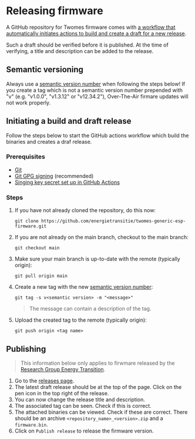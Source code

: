 # Releasing firmware

A GitHub repository for Twomes firmware comes with [a workflow that automatically initiates actions to build and create a draft for a new release](https://github.com/energietransitie/twomes-generic-esp-firmware/blob/main/.github/workflows/release.yml). 

Such a draft should be verified before it is published. At the time of verifying, a title and description can be added to the release.

## Semantic versioning
Always use a [semantic version number](https://semver.org) when following the steps below! If you create a tag which is not a semantic version number prepended with "v" (e.g. "v1.0.0", "v1.3.12" or "v12.34.2"), Over-The-Air firmare updates will not work properly.

## Initiating a build and draft release
Follow the steps below to start the GitHub actions workflow which build the binaries and creates a draf release.

### Prerequisites

- [Git](https://git-scm.com/downloads)
- [Git GPG signing](https://docs.github.com/en/authentication/managing-commit-signature-verification/generating-a-new-gpg-key) (recommended)
- [Singing key secret set up in GitHub Actions](secure-boot-firmware.md#github-actions-workflow)

### Steps
1. If you have not already cloned the repository, do this now:
    ```shell
    git clone https://github.com/energietransitie/twomes-generic-esp-firmware.git
    ```
2. If you are not already on the main branch, checkout to the main branch:
    ```shell
    git checkout main
    ```
3. Make sure your main branch is up-to-date with the remote (typically origin):
    ```shell
    git pull origin main
    ```
4. Create a new tag with the new [semantic version number](#semantic-versioning):
    ```shell
    git tag -s v<semantic version> -m "<message>"
    ```
    > The message can contain a description of the tag.
5. Upload the created tag to the remote (typically origin):
    ```shell
    git push origin <tag name>
    ```

## Publishing
> This information below only applies to firwmare released by the [Research Group Energy Transition](https://github.com/energietransitie).

1. Go to the [releases page](https://github.com/energietransitie/twomes-generic-esp-firmware/releases).
2. The latest draft release should be at the top of the page. Click on the pen icon in the top right of the release.
3. You can now change the release title and description.
4. The associated tag can be seen. Check if this is correct.
5. The attached binaries can be viewed. Check if these are correct. There should be an archive `<repository_name>_<version>.zip` and a `firmware.bin`.
6. Click on `Publish release` to release the firmware version.
